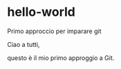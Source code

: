 # hello-world
Primo approccio per imparare git

Ciao a tutti,

questo è il mio primo approggio a Git.
